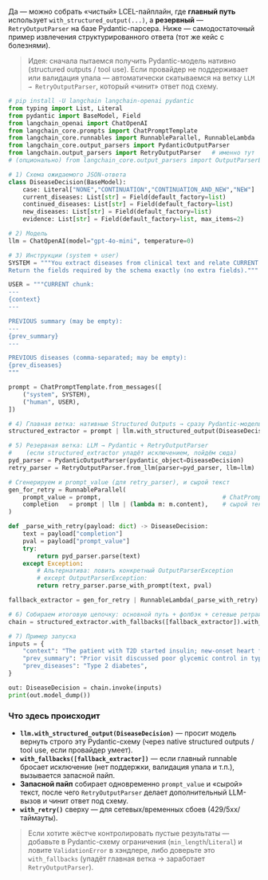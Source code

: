 Да — можно собрать «чистый» LCEL-пайплайн, где **главный путь** использует `with_structured_output(...)`, а **резервный** — `RetryOutputParser` на базе Pydantic-парсера. Ниже — самодостаточный пример извлечения структурированного ответа (тот же кейс с болезнями).

> Идея: сначала пытаемся получить Pydantic-модель нативно (structured outputs / tool use). Если провайдер не поддерживает или валидация упала — автоматически скатываемся на ветку `LLM → RetryOutputParser`, который «чинит» ответ под схему.

```python
# pip install -U langchain langchain-openai pydantic
from typing import List, Literal
from pydantic import BaseModel, Field
from langchain_openai import ChatOpenAI
from langchain_core.prompts import ChatPromptTemplate
from langchain_core.runnables import RunnableParallel, RunnableLambda
from langchain_core.output_parsers import PydanticOutputParser
from langchain.output_parsers import RetryOutputParser   # именно тут
# (опционально) from langchain_core.output_parsers import OutputParserException

# 1) Схема ожидаемого JSON-ответа
class DiseaseDecision(BaseModel):
    case: Literal["NONE","CONTINUATION","CONTINUATION_AND_NEW","NEW"]
    current_diseases: List[str] = Field(default_factory=list)
    continued_diseases: List[str] = Field(default_factory=list)
    new_diseases: List[str] = Field(default_factory=list)
    evidence: List[str] = Field(default_factory=list, max_items=2)

# 2) Модель
llm = ChatOpenAI(model="gpt-4o-mini", temperature=0)

# 3) Инструкции (system + user)
SYSTEM = """You extract diseases from clinical text and relate CURRENT to PREVIOUS.
Return the fields required by the schema exactly (no extra fields)."""

USER = """CURRENT chunk:
---
{context}
---

PREVIOUS summary (may be empty):
---
{prev_summary}
---

PREVIOUS diseases (comma-separated; may be empty):
{prev_diseases}
"""

prompt = ChatPromptTemplate.from_messages([
    ("system", SYSTEM),
    ("human", USER),
])

# 4) Главная ветка: нативные Structured Outputs → сразу Pydantic-модель
structured_extractor = prompt | llm.with_structured_output(DiseaseDecision)

# 5) Резервная ветка: LLM → Pydantic + RetryOutputParser
#    (если structured_extractor упадёт исключением, пойдём сюда)
pyd_parser = PydanticOutputParser(pydantic_object=DiseaseDecision)
retry_parser = RetryOutputParser.from_llm(parser=pyd_parser, llm=llm)

# Сгенерируем и prompt_value (для retry_parser), и сырой текст
gen_for_retry = RunnableParallel(
    prompt_value = prompt,                                  # ChatPromptValue (нужен для parse_with_prompt)
    completion   = prompt | llm | (lambda m: m.content),    # сырой текст модели
)

def _parse_with_retry(payload: dict) -> DiseaseDecision:
    text = payload["completion"]
    pval = payload["prompt_value"]
    try:
        return pyd_parser.parse(text)
    except Exception:
        # Альтернатива: ловить конкретный OutputParserException
        # except OutputParserException:
        return retry_parser.parse_with_prompt(text, pval)

fallback_extractor = gen_for_retry | RunnableLambda(_parse_with_retry)

# 6) Собираем итоговую цепочку: основной путь + фолбэк + сетевые ретраи при необходимости
chain = structured_extractor.with_fallbacks([fallback_extractor]).with_retry()

# 7) Пример запуска
inputs = {
    "context": "The patient with T2D started insulin; new-onset heart failure was diagnosed.",
    "prev_summary": "Prior visit discussed poor glycemic control in type 2 diabetes.",
    "prev_diseases": "Type 2 diabetes",
}

out: DiseaseDecision = chain.invoke(inputs)
print(out.model_dump())
```

### Что здесь происходит

* **`llm.with_structured_output(DiseaseDecision)`** — просит модель вернуть строго эту Pydantic-схему (через native structured outputs / tool use, если провайдер умеет).
* **`with_fallbacks([fallback_extractor])`** — если главный runnable бросает исключение (нет поддержки, валидация упала и т.п.), вызывается запасной пайп.
* **Запасной пайп** собирает одновременно `prompt_value` и «сырой» текст, после чего `RetryOutputParser` делает дополнительный LLM-вызов и чинит ответ под схему.
* **`with_retry()`** сверху — для сетевых/временных сбоев (429/5xx/таймауты).

> Если хотите жёстче контролировать пустые результаты — добавьте в Pydantic-схему ограничения (`min_length`/`Literal`) и ловите `ValidationError` в хэндлере, либо доверьте это `with_fallbacks` (упадёт главная ветка → заработает `RetryOutputParser`).
